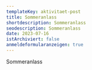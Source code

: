 ```yaml
---
templateKey: aktivitaet-post
title: Sommeranlass
shortdescription: Sommeranlass
seodescription: Sommeranlass
date: 2023-07-16
istArchiviert: false
anmeldeformularanzeigen: true
---
```

Sommeranlass